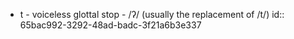 - t - voiceless glottal stop - /ʔ/ (usually the replacement of /t/)
  id:: 65bac992-3292-48ad-badc-3f21a6b3e337